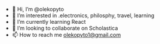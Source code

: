 - 👋 Hi, I’m @olekopyto
- 👀 I’m interested in .electronics, philosphy, travel, learning
- 🌱 I’m currently learning React
- 💞️ I’m looking to collaborate on Scholastica
- 📫 How to reach me olekopyto1@gmail.com

<!---
olekopyto/olekopyto is a ✨ special ✨ repository because its `README.md` (this file) appears on your GitHub profile.
You can click the Preview link to take a look at your changes.
--->
